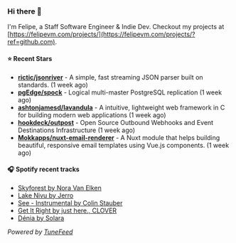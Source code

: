 ### Hi there 👋

I'm Felipe, a Staff Software Engineer & Indie Dev. Checkout my projects at [https://felipevm.com/projects/](https://felipevm.com/projects/?ref=github.com).

#### ⭐ Recent Stars
- **[rictic/jsonriver](https://github.com/rictic/jsonriver)** - A simple, fast streaming JSON parser built on standards. (1 week ago)
- **[pgEdge/spock](https://github.com/pgEdge/spock)** - Logical multi-master PostgreSQL replication (1 week ago)
- **[ashtonjamesd/lavandula](https://github.com/ashtonjamesd/lavandula)** - A intuitive, lightweight web framework in C for building modern web applications (1 week ago)
- **[hookdeck/outpost](https://github.com/hookdeck/outpost)** - Open Source Outbound Webhooks and Event Destinations Infrastructure (1 week ago)
- **[Mokkapps/nuxt-email-renderer](https://github.com/Mokkapps/nuxt-email-renderer)** - A Nuxt module that helps building beautiful, responsive email templates using Vue.js components. (1 week ago)

#### 🎧 Spotify recent tracks
- [Skyforest by Nora Van Elken](https://open.spotify.com/track/5jbACejNaFVNaNz1jZ2Boh)
- [Lake Nivu by Jerro](https://open.spotify.com/track/6M3dHm9RLBhU1C2mdW2Pvi)
- [See - Instrumental by Colin Stauber](https://open.spotify.com/track/0kS1UvKHIZdYWK1LEGJ0ww)
- [Get It Right by just here., CLOVER](https://open.spotify.com/track/74IQfFNLctoqDpQTIZTPYI)
- [Dénia by Solara](https://open.spotify.com/track/7pvK9R4raMRGvRIgzfzRg1)

_Powered by [TuneFeed](https://tunefeed.app?ref=github.com)_
